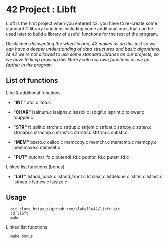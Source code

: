 # 42 Project : Libft

Libft is the first project when you entered 42: you have to re-create some standard C library functions including some additional ones that can be used later to build a library of useful functions for the rest of the program.

Disclaimer: *Reinventing the wheel is bad, 42 makes us do this just so we can have a deeper understanding of data structures and basic algorithms. At 42 we're not allowed to use some standard libraries on our projects, so we have to keep growing this library with our own functions as we go farther in the program.*

## List of functions

Libc & additional functions

+ **"INT"**
atoi.c itoa.c

+ **"CHAR"**
isalnum.c isalpha.c isascii.c isdigit.c
isprint.c tolower.c toupper.c

+ **"STR"**
ft_split.c strchr.c strdup.c strjoin.c
strlcat.c strlcpy.c strlen.c strmapi.c
strncmp.c strnstr.c strrchr.c strtrim.c
substr.c

+ **"MEM"**
bzero.c calloc.c memccpy.c memchr.c
memcmp.c memcpy.c memmove.c memset.c

+ **"PUT"**
putchar_fd.c putendl_fd.c putnbr_fd.c putstr_fd.c

Linked list functions (bonus)

+ **"LST"**
lstadd_back.c lstadd_front.c lstclear.c lstdelone.c
lstiter.c lstlast.c lstmap.c lstnew.c
lstsize.c

## Usage

```
  git clone https://github.com/slabelle42/libft.git
  cd libft
  make
```

Linked list functions
```
  make bonus
```
